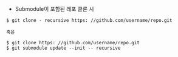 

- Submodule이 포함된 레포 클론 시

```
$ git clone - recursive https: //github.com/username/repo.git

혹은

$ git clone https: //github.com/username/repo.git
$ git submodule update --init -- recursive
```

